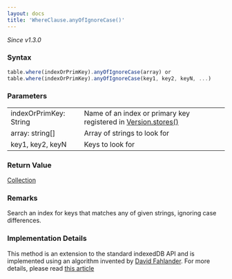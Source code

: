 ```yaml
---
layout: docs
title: 'WhereClause.anyOfIgnoreCase()'
---
```


*Since v1.3.0*

### Syntax

```javascript
table.where(indexOrPrimKey).anyOfIgnoreCase(array) or
table.where(indexOrPrimKey).anyOfIgnoreCase(key1, key2, keyN, ...)
```

### Parameters
<table>
<tr><td>indexOrPrimKey: String</td><td>Name of an index or primary key registered in <a href="/docs/Version/Version.stores()">Version.stores()</a></td></tr>
<tr><td>array: string[]</td><td>Array of strings to look for</td></tr>
<tr><td>key1, key2, keyN</td><td>Keys to look for</td></tr>
</table>

### Return Value

[Collection](/docs/Collection/Collection)

### Remarks

Search an index for keys that matches any of given strings, ignoring case differences.

### Implementation Details

This method is an extension to the standard indexedDB API and is implemented using an algorithm invented by [David Fahlander](https://github.com/dfahlander/). For more details, please read [this article](http://www.codeproject.com/Articles/744986/How-to-do-some-magic-with-indexedDB)
